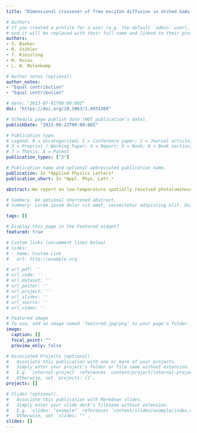 ```yaml
---
title: "Dimensional crossover of free exciton diffusion in etched GaAs wire structures"

# Authors
# If you created a profile for a user (e.g. the default `admin` user), write the username (folder name) here 
# and it will be replaced with their full name and linked to their profile.
authors:
- S. Bieker
- R. Stühler
- T. Kiessling 
- W. Ossau
- L. W. Molenkamp

# Author notes (optional)
author_notes:
- "Equal contribution"
- "Equal contribution"

# date: "2013-07-01T00:00:00Z"
doi: "https://doi.org/10.1063/1.4931369"

# Schedule page publish date (NOT publication's date).
publishDate: "2015-09-22T00:00:00Z"

# Publication type.
# Legend: 0 = Uncategorized; 1 = Conference paper; 2 = Journal article;
# 3 = Preprint / Working Paper; 4 = Report; 5 = Book; 6 = Book section;
# 7 = Thesis; 8 = Patent
publication_types: ["2"]

# Publication name and optional abbreviated publication name.
publication: In *Applied Physics Letters*
publication_short: In *Appl. Phys. Lett.*

abstract: We report on low-temperature spatially resolved photoluminescence spectroscopy to study the diffusion of free excitons in etched wire structures of high-purity GaAs. We assess the stationary diffusion profiles by the free exciton second LO-phonon replica to circumvent the inherent interpretation ambiguities of the previously investigated free exciton zero-phonon line. Moreover, strictly resonant optical excitation prevents the distortion of the diffusion profiles due to local heating in the carrier system. We observe a dimensional crossover from 2D to 1D exciton diffusion when the lateral wire width falls below the diffusion length.

# Summary. An optional shortened abstract.
# summary: Lorem ipsum dolor sit amet, consectetur adipiscing elit. Duis posuere tellus ac convallis placerat. Proin tincidunt magna sed ex sollicitudin condimentum.

tags: []

# Display this page in the Featured widget?
featured: true

# Custom links (uncomment lines below)
# links:
# - name: Custom Link
#   url: http://example.org

# url_pdf: ''
# url_code: ''
# url_dataset: ''
# url_poster: ''
# url_project: ''
# url_slides: ''
# url_source: ''
# url_video: ''

# Featured image
# To use, add an image named `featured.jpg/png` to your page's folder. 
image:
  caption: []
  focal_point: ""
  preview_only: false

# Associated Projects (optional).
#   Associate this publication with one or more of your projects.
#   Simply enter your project's folder or file name without extension.
#   E.g. `internal-project` references `content/project/internal-project/index.md`.
#   Otherwise, set `projects: []`.
projects: []

# Slides (optional).
#   Associate this publication with Markdown slides.
#   Simply enter your slide deck's filename without extension.
#   E.g. `slides: "example"` references `content/slides/example/index.md`.
#   Otherwise, set `slides: ""`.
slides: []
---
```

